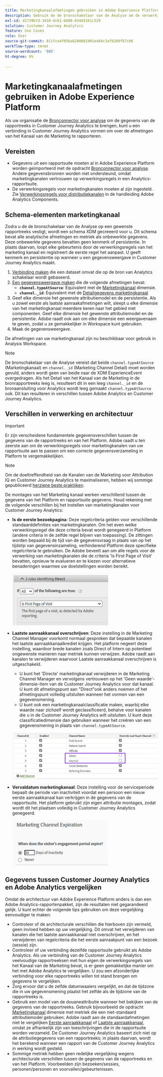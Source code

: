 ```yaml
---
title: Marketingkanaalafmetingen gebruiken in Adobe Experience Platform
description: Gebruik de de bronschakelaar van de Analyse om de verwerkingsregels van het Kanaal van de Marketing in Adobe Experience Platform te brengen.
exl-id: d1739b7d-3410-4c61-bb08-03dd4161c529
solution: Customer Journey Analytics
feature: Use Cases
role: User
source-git-commit: 811fce4f056a6280081901e484c3af8209f87c06
workflow-type: tm+mt
source-wordcount: '985'
ht-degree: 0%

---
```


# Marketingkanaalafmetingen gebruiken in Adobe Experience Platform

Als uw organisatie de [Bronconnector voor analyse](https://experienceleague.adobe.com/docs/experience-platform/sources/connectors/adobe-applications/analytics.html) om de gegevens van de rapportreeks in Customer Journey Analytics te brengen, kunt u een verbinding in Customer Journey Analytics vormen om over de afmetingen van het Kanaal van de Marketing te rapporteren.

## Vereisten

* Gegevens uit een rapportsuite moeten al in Adobe Experience Platform worden geïmporteerd met de opdracht [Bronconnector voor analyse](https://experienceleague.adobe.com/docs/experience-platform/sources/connectors/adobe-applications/analytics.html). Andere gegevensbronnen worden niet ondersteund, omdat marketingkanalen vertrouwen op verwerkingsregels in een Analytics-rapportsuite.
* De verwerkingsregels voor marketingkanalen moeten al zijn ingesteld. Zie [Verwerkingsregels voor distributiekanalen](https://experienceleague.adobe.com/docs/analytics/admin/admin-tools/manage-report-suites/edit-report-suite/marketing-channels/c-rules.html?lang=en) in de handleiding Adobe Analytics Components.

## Schema-elementen marketingkanaal

Zodra u de de bronschakelaar van de Analyse op een gewenste rapportreeks vestigt, wordt een schema XDM gecreeerd voor u. Dit schema bevat alle analytische afmetingen en metriek als onbewerkte gegevens. Deze onbewerkte gegevens bevatten geen kenmerk of persistentie. In plaats daarvan, loopt elke gebeurtenis door de verwerkingsregels van het marketing kanaal en registreert de eerste regel het aanpast. U geeft kenmerk en persistentie op wanneer u een gegevensweergave in Customer Journey Analytics maakt.

1. [Verbinding maken](/help/connections/create-connection.md) die een dataset omvat die op de bron van Analytics schakelaar wordt gebaseerd.
2. [Een gegevensweergave maken](/help/data-views/create-dataview.md) die de volgende afmetingen bevat:
   * **`channel.typeAtSource`**: Equivalent met de [Marketingkanaal](https://experienceleague.adobe.com/docs/analytics/components/dimensions/marketing-channel.html) dimensie.
   * **`channel._id`**: Equivalent met de [Detailgegevens marketingkanaal](https://experienceleague.adobe.com/docs/analytics/components/dimensions/marketing-detail.html)
3. Geef elke dimensie het gewenste attributiemodel en de persistentie. Als u zowel eerste als laatste aanraakafmetingen wilt, sleept u elke dimensie van het marketingkanaal meerdere keren naar het gebied met componenten. Geef elke dimensie het gewenste attributiemodel en de persistentie. Adobe raadt ook aan om elke dimensie een weergavenaam te geven, zodat u ze gemakkelijker in Workspace kunt gebruiken.
4. Maak de gegevensweergave.

De afmetingen van uw marketingkanaal zijn nu beschikbaar voor gebruik in Analysis Workspace.

>[!NOTE]
>
> De bronschakelaar van de Analyse vereist dat beide `channel.typeAtSource` (Marketingkanaal) en `channel._id` (Marketing Channel Detail) moet worden gevuld, anders wordt geen van beide naar de XDM ExperienceEvent overgedragen. Als het Detail van het Kanaal van de Marketing in de bronrapportreeks leeg is, resulteert dit in een leeg `channel._id` en de bronaansluiting voor Analytics wordt leeg gemaakt `channel.typeAtSource` ook. Dit kan resulteren in verschillen tussen Adobe Analytics en Customer Journey Analytics.

## Verschillen in verwerking en architectuur

>[!IMPORTANT]
>
>Er zijn verscheidene fundamentele gegevensverschillen tussen de gegevens van de rapportreeks en van het Platform. Adobe raadt u ten zeerste aan om de verwerkingsregels voor marketingkanalen van uw rapportsuite aan te passen om een correcte gegevensverzameling in Platform te vergemakkelijken.

>[!NOTE]
>
>Om de doeltreffendheid van de Kanalen van de Marketing voor Attribution IQ en Customer Journey Analytics te maximaliseren, hebben wij sommige gepubliceerd [herziene beste praktijken](https://experienceleague.adobe.com/docs/analytics/components/marketing-channels/mchannel-best-practices.html).

De montages van het Marketing kanaal werken verschillend tussen de gegevens van het Platform en rapportsuite gegevens. Houd rekening met de volgende verschillen bij het instellen van marketingkanalen voor Customer Journey Analytics:

* **Is de eerste bezoekpagina**: Deze regelcriteria gelden voor verschillende standaarddefinities van marketingkanalen. Om het even welke verwerkingsregel die deze criteria bevat wordt genegeerd in Platform (andere criteria in de zelfde regel blijven van toepassing). De zittingen worden bepaald bij de tijd van de gegevensvraag in plaats van op het tijdstip van gegevensinzameling, verhinderend Platform deze specifieke regelcriteria te gebruiken. De Adobe beveelt aan om alle regels voor de verwerking van marketingkanalen die de criteria &#39;Is First Page of Visit&#39; bevatten, opnieuw te evalueren en te kiezen voor alternatieve benaderingen waarmee uw doelstellingen worden bereikt.

  ![Eerste pagina van het bezoek](../assets/first-page-of-visit.png)

* **Laatste aanraakkanaal overschrijven**: Deze instelling in de Marketing Channel Manager voorkomt normaal gesproken dat bepaalde kanalen het laatste aanraakkanaalkrediet krijgen. Het platform negeert deze instelling, waardoor brede kanalen zoals Direct of Intern op potentieel ongewenste manieren naar metriek kunnen verwijzen. Adobe raadt aan kanalen te verwijderen waarvoor Laatste aanraakkanaal overschrijven is uitgeschakeld.
   * U kunt het &#39;Directe&#39; marketingkanaal verwijderen in de Marketing Channel Manager en vervolgens vertrouwen op het &#39;Geen waarde&#39;-dimensie-item van de Customer Journey Analytics voor dat kanaal. U kunt dit afmetingspunt aan &quot;Direct&quot;ook anders noemen of het afmetingspunt volledig uitsluiten wanneer het vormen van een gegevensmening.
   * U kunt ook een marketingkanaalclassificatie maken, waarbij elke waarde naar zichzelf wordt geclassificeerd, behalve voor kanalen die u in de Customer Journey Analytics wilt uitsluiten. U kunt deze classificatiedimensie dan gebruiken wanneer het creëren van een gegevensmening in plaats van `channel.typeAtSource`.

  ![Laatste aanraakkanaal overschrijven](../assets/override-last-touch-channel.png)

* **Vervaldatum marketingkanaal**: Deze instelling voor de serviceperiode bepaalt de periode van inactiviteit voordat een persoon een nieuw eerste aanraakkanaal kan verkrijgen in de gegevens van de rapportsuite. Het platform gebruikt zijn eigen attributie montages, zodat wordt dit het plaatsen volledig in Customer Journey Analytics genegeerd.

  ![Vervaldatum marketingkanaal](../assets/marketing-channel-expiration.png)

## Gegevens tussen Customer Journey Analytics en Adobe Analytics vergelijken

Omdat de architectuur van Adobe Experience Platform anders is dan een Adobe Analytics-rapportenpakket, zijn de resultaten niet gegarandeerd gelijk. U kunt echter de volgende tips gebruiken om deze vergelijking eenvoudiger te maken:

* Controleer of de architecturale verschillen die hierboven zijn vermeld, geen invloed hebben op uw vergelijking. Dit omvat het verwijderen van kanalen die het laatste aanraakkanaal niet overschrijven, en het verwijderen van regelcriteria die het eerste aanraakpunt van een bezoek (sessie) zijn.
* Controleer of uw verbinding dezelfde rapportsuite gebruikt als Adobe Analytics. Als uw verbinding van de Customer Journey Analytics veelvoudige rapportreeksen met hun eigen de verwerkingsregels van het Kanaal van de Marketing bevat, is er geen gemakkelijke manier om het met Adobe Analytics te vergelijken. U zou een afzonderlijke verbinding voor elke rapportreeks willen tot stand brengen om gegevens te vergelijken.
* Zorg ervoor dat u de zelfde datumwaaiers vergelijkt, en dat de tijdzone die in uw gegevensmening plaatst het zelfde als de tijdzone van de rapportreeks is.
* Gebruik een model van de douaneattributie wanneer het bekijken van de gegevens van de rapportreeks. Gebruik bijvoorbeeld de opdracht [Marketingkanaal](https://experienceleague.adobe.com/docs/analytics/components/dimensions/marketing-channel.html) dimensie met metriek die een niet-standaard attributiemodel gebruiken. Adobe raadt aan de standaardafmetingen niet te vergelijken [Eerste aanraakkanaal](https://experienceleague.adobe.com/docs/analytics/components/dimensions/first-touch-channel.html) of [Laatste aanraakkanaal](https://experienceleague.adobe.com/docs/analytics/components/dimensions/last-touch-channel.html), omdat ze afhankelijk zijn van toeschrijvingen die in de rapportsuite worden verzameld. De Customer Journey Analytics baseert zich niet op de attributiegegevens van een rapportreeks; in plaats daarvan, wordt het berekend wanneer een rapport van de Customer Journey Analytics in werking wordt gesteld.
* Sommige metriek hebben geen redelijke vergelijking wegens architecturale verschillen tussen de gegevens van de rapportreeks en van het Platform. Voorbeelden zijn bezoeken/sessies, personen/personen en voorvallen/gebeurtenissen.

